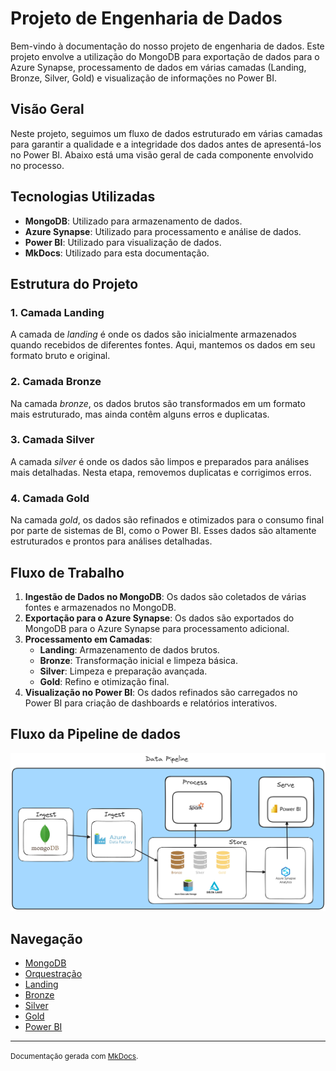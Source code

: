 # Projeto de Engenharia de Dados

Bem-vindo à documentação do nosso projeto de engenharia de dados. Este projeto envolve a utilização do MongoDB para exportação de dados para o Azure Synapse, processamento de dados em várias camadas (Landing, Bronze, Silver, Gold) e visualização de informações no Power BI.

## Visão Geral

Neste projeto, seguimos um fluxo de dados estruturado em várias camadas para garantir a qualidade e a integridade dos dados antes de apresentá-los no Power BI. Abaixo está uma visão geral de cada componente envolvido no processo.

## Tecnologias Utilizadas

- **MongoDB**: Utilizado para armazenamento de dados.
- **Azure Synapse**: Utilizado para processamento e análise de dados.
- **Power BI**: Utilizado para visualização de dados.
- **MkDocs**: Utilizado para esta documentação.

## Estrutura do Projeto

### 1. Camada Landing
A camada de _landing_ é onde os dados são inicialmente armazenados quando recebidos de diferentes fontes. Aqui, mantemos os dados em seu formato bruto e original.

### 2. Camada Bronze
Na camada _bronze_, os dados brutos são transformados em um formato mais estruturado, mas ainda contêm alguns erros e duplicatas.

### 3. Camada Silver
A camada _silver_ é onde os dados são limpos e preparados para análises mais detalhadas. Nesta etapa, removemos duplicatas e corrigimos erros.

### 4. Camada Gold
Na camada _gold_, os dados são refinados e otimizados para o consumo final por parte de sistemas de BI, como o Power BI. Esses dados são altamente estruturados e prontos para análises detalhadas.

## Fluxo de Trabalho

1. **Ingestão de Dados no MongoDB**: Os dados são coletados de várias fontes e armazenados no MongoDB.
2. **Exportação para o Azure Synapse**: Os dados são exportados do MongoDB para o Azure Synapse para processamento adicional.
3. **Processamento em Camadas**:
   - **Landing**: Armazenamento de dados brutos.
   - **Bronze**: Transformação inicial e limpeza básica.
   - **Silver**: Limpeza e preparação avançada.
   - **Gold**: Refino e otimização final.
4. **Visualização no Power BI**: Os dados refinados são carregados no Power BI para criação de dashboards e relatórios interativos.

## Fluxo da Pipeline de dados

![Pipeline](images/pipeline.png)

## Navegação

- [MongoDB](mongodb.md)
- [Orquestração](azure_synapse.md)
- [Landing](landing.md)
- [Bronze](bronze.md)
- [Silver](silver.md)
- [Gold](gold.md)
- [Power BI](power_bi.md)

---

<small>Documentação gerada com [MkDocs](https://www.mkdocs.org/).</small>
